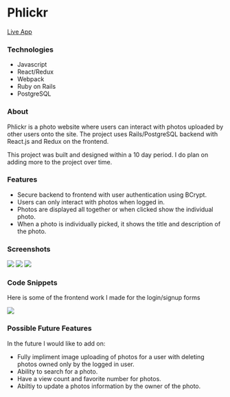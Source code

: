 # Phlickr

[Live App](https://phlickr-clone.herokuapp.com/#/)

### Technologies

* Javascript
* React/Redux
* Webpack
* Ruby on Rails
* PostgreSQL

### About

Phlickr is a photo website where users can interact with photos uploaded by other users onto the site.  The project uses Rails/PostgreSQL backend with React.js and Redux on the frontend.

This project was built and designed within a 10 day period. I do plan on adding more to the project over time.

### Features

 * Secure backend to frontend with user authentication using BCrypt.
 * Users can only interact with photos when logged in.
 * Photos are displayed all together or when clicked show the individual photo.
 * When a photo is individually picked, it shows the title and description of the photo.
 
### Screenshots
<img src="https://phlickr-clone-seed.s3-us-west-1.amazonaws.com/screenshots/4B847D8F-5E06-4A23-BAC8-07F446209C54_1_105_c.jpeg"/>

<img src="https://phlickr-clone-seed.s3-us-west-1.amazonaws.com/screenshots/94848857-2580-4CE7-8BEA-5FAD4CBFC314_1_105_c.jpeg"/>

<img src="https://phlickr-clone-seed.s3-us-west-1.amazonaws.com/screenshots/C364E26D-CF4E-45A1-9CBB-4DB71F64755E_1_105_c.jpeg"/>

### Code Snippets

Here is some of the frontend work I made for the login/signup forms

<img src="https://phlickr-clone-seed.s3-us-west-1.amazonaws.com/screenshots/4AF29887-AB46-44BA-AFD0-1843E800778B.jpeg" />

### Possible Future Features

In the future I would like to add on:

 * Fully impliment image uploading of photos for a user with deleting photos owned only by the logged in user.
 * Ability to search for a photo.
 * Have a view count and favorite number for photos.
 * Abiltiy to update a photos information by the owner of the photo.

